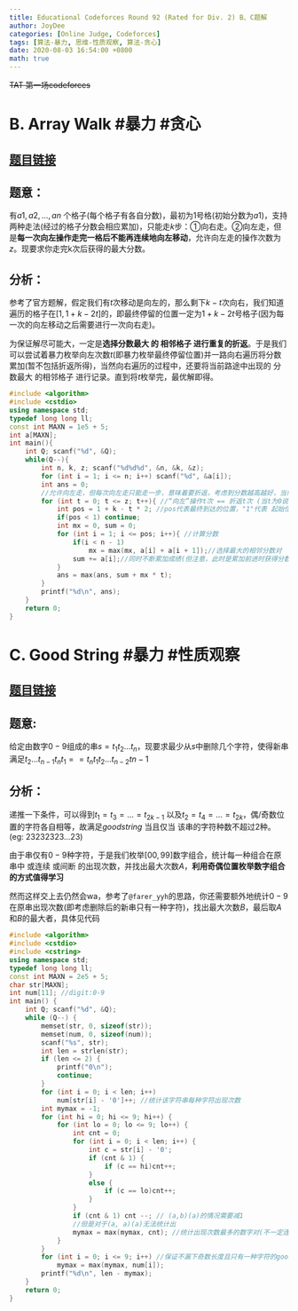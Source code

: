 ```yaml
---
title: Educational Codeforces Round 92 (Rated for Div. 2) B、C题解
author: JoyDee
categories: [Online Judge, Codeforces]
tags: [算法-暴力, 思维-性质观察, 算法-贪心]
date: 2020-08-03 16:54:00 +0800
math: true
---
```


~~TAT 第一场codeforces~~

# B. Array Walk #暴力 #贪心

## [题目链接](https://codeforces.com/contest/1389/problem/B)

## 题意：

有$a1, a2, ..., an$ 个格子(每个格子有各自分数)，最初为1号格(初始分数为$a1$)，支持两种走法(经过的格子分数会相应累加)，只能走$k$步：①向右走。②向左走，但是**每一次向左操作走完一格后不能再连续地向左移动**，允许向左走的操作次数为$z$。现要求你走完k次后获得的最大分数。

## 分析：

参考了官方题解，假定我们有$t$次移动是向左的，那么剩下$k-t$次向右，我们知道遍历的格子在$[1, 1+k-2t]$的，即最终停留的位置一定为$1+k-2t$号格子(因为每一次的向左移动之后需要进行一次向右走)。

为保证解尽可能大，一定是**选择分数最大 的 相邻格子 进行重复的折返**。于是我们可以尝试着暴力枚举向左次数$t$(即暴力枚举最终停留位置)并一路向右遍历将分数累加(暂不包括折返所得)，当然向右遍历的过程中，还要将当前路途中出现的 分数最大 的相邻格子 进行记录。直到将$t$枚举完，最优解即得。

```c++
#include <algorithm>
#include <cstdio>
using namespace std;
typedef long long ll;
const int MAXN = 1e5 + 5;
int a[MAXN];
int main(){
    int Q; scanf("%d", &Q);
    while(Q--){
        int n, k, z; scanf("%d%d%d", &n, &k, &z);
        for (int i = 1; i <= n; i++) scanf("%d", &a[i]); 
        int ans = 0;
        //允许向左走，但每次向左走只能走一步，意味着要折返，考虑到分数越高越好，当然是要选择最大的相邻 分数对 进行重复的折返
        for (int t = 0; t <= z; t++){ //“向左”操作t次 == 折返t次 (当t为0说明一路向右)
            int pos = 1 + k - t * 2; //pos代表最终到达的位置，"1"代表 起始位置为1，折返t次就消耗t*2次操作
            if(pos < 1) continue;
            int mx = 0, sum = 0;
            for (int i = 1; i <= pos; i++){ //计算分数
                if(i < n - 1) 
                    mx = max(mx, a[i] + a[i + 1]);//选择最大的相邻分数对
                sum += a[i];//同时不断累加成绩(但注意，此时是累加前进时获得分数，没加上折返时获得分数)
            }
            ans = max(ans, sum + mx * t); 
        }
        printf("%d\n", ans);
    }
    return 0;
}

```

# C. Good String #暴力 #性质观察

## [题目链接](https://codeforces.com/contest/1389/problem/C)

## 题意:

给定由数字$0-9$组成的串$s = t_1t_2...t_n$，现要求最少从$s$中删除几个字符，使得新串满足$t_2...t_{n-1}t_{n}t_1 == t_{n}t_1t_2...t_{n-2}t{n-1}$

## 分析：

递推一下条件，可以得到$t_1 = t_3 = ... = t_{2k-1}$ 以及$t_2 = t_4 = ... = t_{2k}$，偶/奇数位置的字符各自相等，故满足$good string$ 当且仅当 该串的字符种数不超过2种。(eg: $23 23 23 23 ... 23$)

由于串仅有$0-9$种字符，于是我们枚举$[00, 99]$数字组合，统计每一种组合在原串中 或连续 或间断 的出现次数，并找出最大次数$A$，**利用奇偶位置枚举数字组合的方式值得学习**

然而这样交上去仍然会wa，参考了`@farer_yyh`的思路，你还需要额外地统计$0-9$在原串出现次数(即考虑删除后的新串只有一种字符)，找出最大次数$B$，最后取$A$和$B$的最大者，具体见代码

```c++
#include <algorithm>
#include <cstdio>
#include <cstring>
using namespace std;
typedef long long ll;
const int MAXN = 2e5 + 5;
char str[MAXN];
int num[11]; //digit:0-9
int main() {
    int Q; scanf("%d", &Q);
    while (Q--) {
        memset(str, 0, sizeof(str));
        memset(num, 0, sizeof(num));
        scanf("%s", str);
        int len = strlen(str);
        if (len <= 2) {
            printf("0\n");
            continue;
        }
        for (int i = 0; i < len; i++)
            num[str[i] - '0']++; //统计该字符串每种字符出现次数
        int mymax = -1;
        for (int hi = 0; hi <= 9; hi++) {
            for (int lo = 0; lo <= 9; lo++) {
                int cnt = 0;
                for (int i = 0; i < len; i++) {
                    int c = str[i] - '0';
                    if (cnt & 1) {
                        if (c == hi)cnt++;
                    }
                    else {
                        if (c == lo)cnt++;
                    }
                }
                if (cnt & 1) cnt --; // (a,b)(a)的情况需要减1
                //但是对于(a, a)(a)无法统计出
                mymax = max(mymax, cnt); //统计出现次数最多的数字对(不一定连续)
            }
        }
        for (int i = 0; i <= 9; i++) //保证不漏下奇数长度且只有一种字符的good string
            mymax = max(mymax, num[i]);
        printf("%d\n", len - mymax);
    }
    return 0;
}
```


